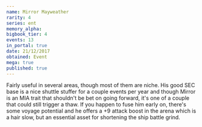 ```yaml
---
name: Mirror Mayweather
rarity: 4
series: ent
memory_alpha:
bigbook_tier: 4
events: 13
in_portal: true
date: 21/12/2017
obtained: Event
mega: true
published: true
---
```


Fairly useful in several areas, though most of them are niche. His good SEC base is a nice shuttle stuffer for a couple events per year and though Mirror is an MIA trait that shouldn't be bet on going forward, it's one of a couple that could still trigger a thaw. If you happen to fuse him early on, there's some voyage potential and he offers a +9 attack boost in the arena which is a hair slow, but an essential asset for shortening the ship battle grind.
